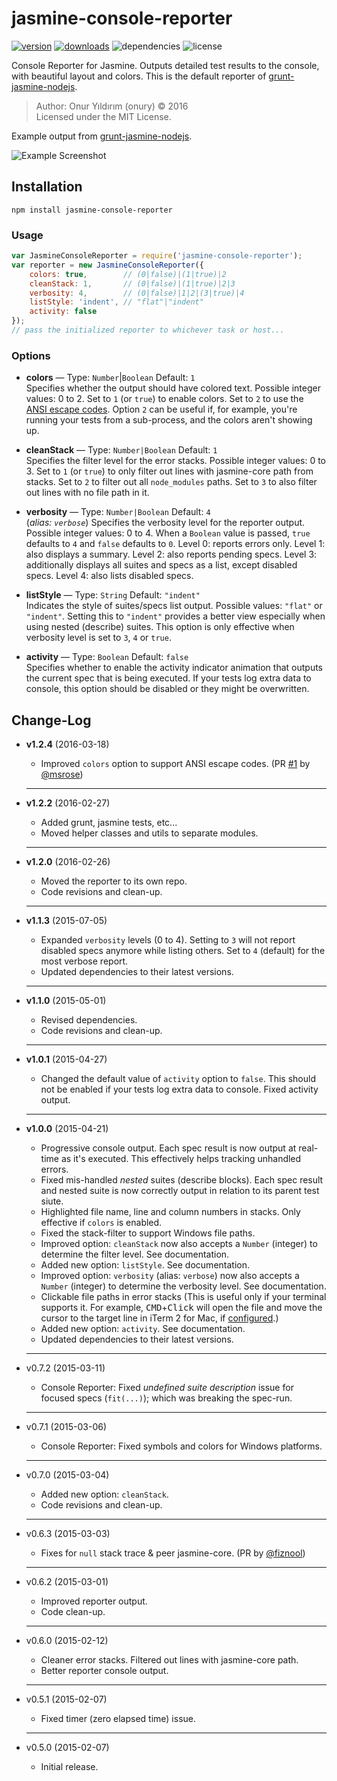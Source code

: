 # jasmine-console-reporter

[![version](https://img.shields.io/npm/v/jasmine-console-reporter.svg)](https://www.npmjs.com/package/jasmine-console-reporter)
[![downloads](http://img.shields.io/npm/dm/jasmine-console-reporter.svg)](https://www.npmjs.com/package/jasmine-console-reporter)
![dependencies](https://david-dm.org/onury/jasmine-console-reporter.svg)
![license](https://img.shields.io/npm/l/jasmine-console-reporter.svg)

Console Reporter for Jasmine. Outputs detailed test results to the console, with beautiful layout and colors. This is the default reporter of [grunt-jasmine-nodejs][grunt-jn].

> Author: Onur Yıldırım (onury) © 2016  
> Licensed under the MIT License.

Example output from [grunt-jasmine-nodejs][grunt-jn].

![Example Screenshot](https://raw.github.com/onury/jasmine-console-reporter/master/screenshots/verbose-report.jpg)

## Installation

```shell
npm install jasmine-console-reporter
```

### Usage

```js
var JasmineConsoleReporter = require('jasmine-console-reporter');
var reporter = new JasmineConsoleReporter({
    colors: true,        // (0|false)|(1|true)|2
    cleanStack: 1,       // (0|false)|(1|true)|2|3
    verbosity: 4,        // (0|false)|1|2|(3|true)|4
    listStyle: 'indent', // "flat"|"indent"
    activity: false
});
// pass the initialized reporter to whichever task or host...
```

### Options

+ **colors** — Type: `Number`|`Boolean` Default: `1`  
Specifies whether the output should have colored text. Possible integer values: 0 to 2. Set to `1` (or `true`) to enable colors. Set to `2` to use the [ANSI escape codes](https://www.npmjs.com/package/chalk#chalkstyles). Option `2` can be useful if, for example, you're running your tests from a sub-process, and the colors aren't showing up.

+ **cleanStack** — Type: `Number|Boolean` Default: `1`  
Specifies the filter level for the error stacks. Possible integer values: 0 to 3. Set to `1` (or `true`) to only filter out lines with jasmine-core path from stacks. Set to `2` to filter out all `node_modules` paths. Set to `3` to also filter out lines with no file path in it.

+ **verbosity** — Type: `Number|Boolean` Default: `4`  
(_alias: `verbose`_) Specifies the verbosity level for the reporter output. Possible integer values: 0 to 4. When a `Boolean` value is passed, `true` defaults to `4` and `false` defaults to `0`. Level 0: reports errors only. Level 1: also displays a summary. Level 2: also reports pending specs. Level 3: additionally displays all suites and specs as a list, except disabled specs. Level 4: also lists disabled specs.

+ **listStyle** — Type: `String` Default: `"indent"`  
Indicates the style of suites/specs list output. Possible values: `"flat"` or `"indent"`. Setting this to `"indent"` provides a better view especially when using nested (describe) suites. This option is only effective when verbosity level is set to `3`, `4` or `true`.

+ **activity** — Type: `Boolean` Default: `false`  
Specifies whether to enable the activity indicator animation that outputs the current spec that is being executed. If your tests log extra data to console, this option should be disabled or they might be overwritten.

## Change-Log

- **v1.2.4** (2016-03-18)
    + Improved `colors` option to support ANSI escape codes. (PR [#1](https://github.com/onury/jasmine-console-reporter/pull/1) by [@msrose](https://github.com/msrose))

    ---

- **v1.2.2** (2016-02-27)
    + Added grunt, jasmine tests, etc...
    + Moved helper classes and utils to separate modules.

    ---

- **v1.2.0** (2016-02-26)
    + Moved the reporter to its own repo.
    + Code revisions and clean-up.

    ---

- **v1.1.3** (2015-07-05)
    + Expanded `verbosity` levels (0 to 4). Setting to `3` will not report disabled specs anymore while listing others. Set to `4` (default) for the most verbose report.
    + Updated dependencies to their latest versions.

    ---

- **v1.1.0** (2015-05-01)
    + Revised dependencies.
    + Code revisions and clean-up.

    ---

- **v1.0.1** (2015-04-27)
    + Changed the default value of `activity` option to `false`. This should not be enabled if your tests log extra data to console. Fixed activity output.

    ---

- **v1.0.0** (2015-04-21)
    + Progressive console output. Each spec result is now output at real-time as it's executed. This effectively helps tracking unhandled errors.
    + Fixed mis-handled _nested_ suites (describe blocks). Each spec result and nested suite is now correctly output in relation to its parent test siute.
    + Highlighted file name, line and column numbers in stacks. Only effective if `colors` is enabled.
    + Fixed the stack-filter to support Windows file paths.
    + Improved option: `cleanStack` now also accepts a `Number` (integer) to determine the filter level. See documentation.
    + Added new option: `listStyle`. See documentation.
    + Improved option: `verbosity` (alias: `verbose`) now also accepts a `Number` (integer) to determine the verbosity level. See documentation.
    + Clickable file paths in error stacks (This is useful only if your terminal supports it. For example, <kbd>CMD</kbd>+<kbd>Click</kbd> will open the file and move the cursor to the target line in iTerm 2 for Mac, if [configured](http://adrian-philipp.com/post/iterm-jumpto-sublimetext).)
    + Added new option: `activity`. See documentation.
    + Updated dependencies to their latest versions.

    ---

- v0.7.2 (2015-03-11)
    + Console Reporter: Fixed *undefined suite description* issue for focused specs (`fit(...)`); which was breaking the spec-run.

    ---

- v0.7.1 (2015-03-06)
    + Console Reporter: Fixed symbols and colors for Windows platforms.

    ---

- v0.7.0 (2015-03-04)
    + Added new option: `cleanStack`.
    + Code revisions and clean-up.

    ---

- v0.6.3 (2015-03-03)
    + Fixes for `null` stack trace & peer jasmine-core. (PR by [@fiznool](https://github.com/fiznool))

    ---

- v0.6.2 (2015-03-01)
    + Improved reporter output.
    + Code clean-up.

    ---

- v0.6.0 (2015-02-12)
    + Cleaner error stacks. Filtered out lines with jasmine-core path.
    + Better reporter console output.

    ---

- v0.5.1 (2015-02-07)
    + Fixed timer (zero elapsed time) issue.

    ---

- v0.5.0 (2015-02-07)
    + Initial release.



[grunt-jn]: https://github.com/onury/grunt-jasmine-nodejs
